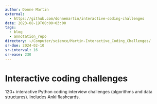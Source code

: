 ```yaml
---
author: Donne Martin
external:
  - https://github.com/donnemartin/interactive-coding-challenges
date: 2023-08-19T00:00+03:00
tags:
  - blog
  - annotation_repo
directory: ~/Computer/science/Martin-Interactive_Coding_Challenges/
sr-due: 2024-02-10
sr-interval: 16
sr-ease: 230
---
```


# Interactive coding challenges

120+ interactive Python coding interview challenges (algorithms and data
structures).  Includes Anki flashcards.
